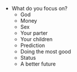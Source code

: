 - What do you focus on?
	- God
	- Money
	- Sex
	- Your parter
	- Your children
	- Prediction
	- Doing the most good
	- Status
	- A better future